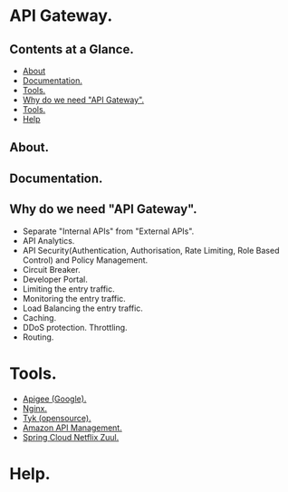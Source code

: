 # API Gateway.





## Contents at a Glance.
* [About](#about)
* [Documentation.](#documentation)
* [Tools.](#tools)
* [Why do we need "API Gateway".](#why-do-we-need-api-gateway)
* [Tools.](#tools)
* [Help](#help)





## About.





## Documentation.





## Why do we need "API Gateway".
* Separate "Internal APIs" from "External APIs".
* API Analytics.
* API Security(Authentication, Authorisation, Rate Limiting, Role Based Control) and Policy Management.
* Circuit Breaker.
* Developer Portal. 
* Limiting the entry traffic.
* Monitoring the entry traffic.
* Load Balancing the entry traffic.
* Caching.
* DDoS protection. Throttling.
* Routing.





# Tools.
* [Apigee (Google).]()
* [Nginx.]()
* [Tyk (opensource).]()
* [Amazon API Management.]()
* [Spring Cloud Netflix Zuul.](https://www.google.com/search?newwindow=1&safe=active&sxsrf=ALeKk02mF51cVAD_MBuPo7ADNsK2_tnJCg%3A1589446757482&ei=ZQi9Xo2KHc6djLsPpNCfmAE&q=Spring+Cloud+Netflix+Zuul&oq=Spring+Cloud+Netflix+Zuul&gs_lcp=CgZwc3ktYWIQDDIECCMQJzIHCAAQFBCHAjICCAAyBwgAEBQQhwIyAggAMgIIADICCAAyBggAEBYQHjIGCAAQFhAeMgYIABAWEB46BAgAEEdQ7Z8DWO2fA2DTvQNoAHABeACAAV2IAV2SAQExmAEAoAEBqgEHZ3dzLXdpeg&sclient=psy-ab&ved=0ahUKEwjN0PnK_rLpAhXODmMBHSToBxMQ4dUDCAw)






# Help.

